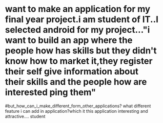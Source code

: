 # want to make an application for my final year project.i am student of IT..I selected android for my project..."i want to build an app where the people how has skills but they didn't know how to market it,they register their self give information about their skills and the people how are interested ping them"
#but_how_can_i_make_different_form_other_applications?
what different feature i can add in application?which it this application interesting and attractive....
student
